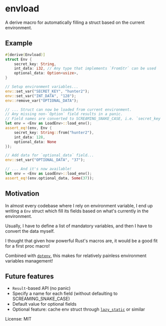 # envload

A derive macro for automatically filling a struct based on the current environment.

## Example

```rust
#[derive(Envload)]
struct Env {
    secret_key: String,
    int_data: i32, // Any type that implements `FromStr` can be used
    optional_data: Option<usize>,
}

// Setup environment variables...
env::set_var("SECRET_KEY", "hunter2");
env::set_var("INT_DATA", "128");
env::remove_var("OPTIONAL_DATA");

// ... Struct can now be loaded from current environment.
// Any missing non-`Option` field results in a panic.
// Field names are converted to SCREAMING_SNAKE_CASE, i.e. `secret_key` will load the `SECRET_KEY` env var.
let env = <Env as LoadEnv>::load_env();
assert_eq!(env, Env {
    secret_key: String::from("hunter2"),
    int_data: 128,
    optional_data: None
});

// Add data for `optional_data` field...
env::set_var("OPTIONAL_DATA", "37");

// ... And it's now available!
let env = <Env as LoadEnv>::load_env();
assert_eq!(env.optional_data, Some(37));
```

## Motivation

In almost every codebase where I rely on environment variable, I end up writing a `Env` struct which fill its fields
based on what's currently in the environment.

Usually, I have to define a list of mandatory variables, and then I have to convert the data myself.

I thought that given how powerful Rust's macros are, it would be a good fit for a first proc macro!

Combined with [`dotenv`](https://github.com/dotenv-rs/dotenv), this makes for relatively painless environment variables management!

## Future features

- `Result`-based API (no panic)
- Specify a name for each field (without defaulting to SCREAMING_SNAKE_CASE)
- Default value for optional fields
- Optional feature: cache env struct through [`lazy_static`](https://docs.rs/lazy_static/latest/lazy_static/) or similar

License: MIT
